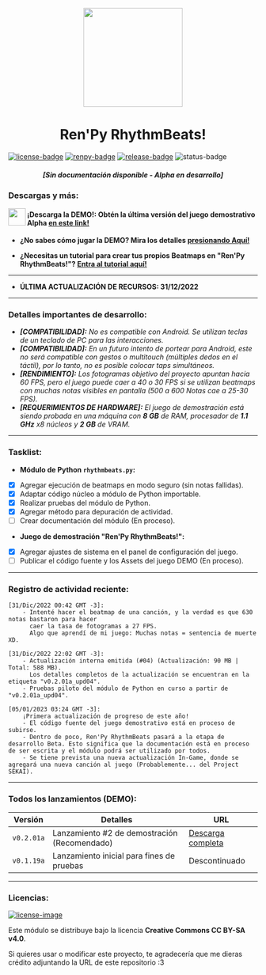 [license]: http://creativecommons.org/licenses/by-sa/4.0/
[renpy]: https://renpy.org/
[release]: https://github.com/CharlieFuu69/RenPy_RhythmBeats/releases

[renpy-badge]: https://img.shields.io/badge/Ren'Py-v7.4.11-red?style=for-the-badge&logo=python
[license-image]: https://licensebuttons.net/l/by-sa/4.0/88x31.png
[license-badge]: https://img.shields.io/badge/Licencia-CC--BY--SA%204.0-brightgreen?style=for-the-badge
[status-badge]: https://img.shields.io/badge/Status-Alpha-ff0000?style=for-the-badge
[release-badge]: https://img.shields.io/github/v/release/CharlieFuu69/RenPy_RhythmBeats?style=for-the-badge&logo=github


<p align="center">
  <img width="200" height="200" src="https://user-images.githubusercontent.com/77955772/208582867-fe267999-3f6c-448f-ae78-26b14ced10ac.png">
</p>

<h1 align = "center"> Ren'Py RhythmBeats! </h1>

[![license-badge]][license] [![renpy-badge]][renpy] [![release-badge]][release] ![status-badge]

<h5 align = "center">
    <i>[Sin documentación disponible - Alpha en desarrollo]</i>
</h5>

### Descargas y más:

<img align="left" width="35" height="35" src="https://user-images.githubusercontent.com/77955772/195962734-6a3e86be-c5c5-475f-8980-815819b07dfa.png"></img>
#### ¡Descarga la DEMO!: Obtén la última versión del juego demostrativo Alpha [en este link!](https://github.com/CharlieFuu69/RenPy_RhythmBeats/releases)

* **¿No sabes cómo jugar la DEMO? Mira los detalles [presionando Aquí!](DETALLES_DEMO.md)**

* **¿Necesitas un tutorial para crear tus propios Beatmaps en "Ren'Py RhythmBeats!"? [Entra al tutorial aquí!](TUTORIAL_BEATMAPS.md)**

---

* **ÚLTIMA ACTUALIZACIÓN DE RECURSOS: 31/12/2022**

---
### Detalles importantes de desarrollo:
* _**[COMPATIBILIDAD]:** No es compatible con Android. Se utilizan teclas de un teclado de PC para las interacciones._
* _**[COMPATIBILIDAD]:** En un futuro intento de portear para Android, este no será compatible con gestos o multitouch (múltiples dedos en el táctil), por lo tanto, no es posible colocar taps simultáneos._
* _**[RENDIMIENTO]:** Los fotogramas objetivo del proyecto apuntan hacia 60 FPS, pero el juego puede caer a 40 o 30 FPS si se utilizan beatmaps con muchas notas visibles en pantalla (500 a 600 Notas cae a 25-30 FPS)._
* _**[REQUERIMIENTOS DE HARDWARE]:** El juego de demostración está siendo probada en una máquina con **8 GB** de RAM, procesador de **1.1 GHz** x8 núcleos y **2 GB** de VRAM._

---
### Tasklist:
* **Módulo de Python `rhythmbeats.py`:**

- [x] Agregar ejecución de beatmaps en modo seguro (sin notas fallidas).
- [x] Adaptar código núcleo a módulo de Python importable.
- [x] Realizar pruebas del módulo de Python.
- [x] Agregar método para depuración de actividad.
- [ ] Crear documentación del módulo (En proceso).

* **Juego de demostración "Ren'Py RhythmBeats!":**

- [x] Agregar ajustes de sistema en el panel de configuración del juego.
- [ ] Publicar el código fuente y los Assets del juego DEMO (En proceso).

---
### Registro de actividad reciente:
``` 
[31/Dic/2022 00:42 GMT -3]:
    - Intenté hacer el beatmap de una canción, y la verdad es que 630 notas bastaron para hacer
      caer la tasa de fotogramas a 27 FPS.
      Algo que aprendí de mi juego: Muchas notas = sentencia de muerte XD.
      
[31/Dic/2022 22:02 GMT -3]:
    - Actualización interna emitida (#04) (Actualización: 90 MB | Total: 588 MB).
      Los detalles completos de la actualización se encuentran en la etiqueta "v0.2.01a_upd04".
    - Pruebas piloto del módulo de Python en curso a partir de "v0.2.01a_upd04".
    
[05/01/2023 03:24 GMT -3]:
    ¡Primera actualización de progreso de este año!
    - El código fuente del juego demostrativo está en proceso de subirse.
    - Dentro de poco, Ren'Py RhythmBeats pasará a la etapa de desarrollo Beta. Esto significa que la documentación está en proceso de ser escrita y el módulo podrá ser utilizado por todos.
    - Se tiene prevista una nueva actualización In-Game, donde se agregará una nueva canción al juego (Probablemente... del Project SEKAI).
```

---
### Todos los lanzamientos (DEMO):

|Versión|Detalles|URL|
|---|---|---|
|`v0.2.01a`|Lanzamiento #2 de demostración (Recomendado)|[Descarga completa](https://github.com/CharlieFuu69/RenPy_RhythmBeats/releases/tag/v0.2.01a)|
|`v0.1.19a`|Lanzamiento inicial para fines de pruebas| Descontinuado |

---
### Licencias:
[![license-image]][license]

Este módulo se distribuye bajo la licencia **Creative Commons CC BY-SA v4.0**.

Si quieres usar o modificar este proyecto, te agradecería que me dieras crédito adjuntando la URL de este repositorio :3

